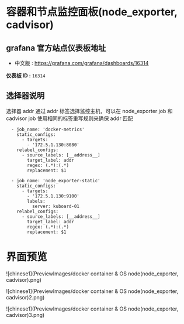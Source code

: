 # 容器和节点监控面板(node_exporter, cadvisor)

## grafana 官方站点仪表板地址

- 中文版 : https://grafana.com/grafana/dashboards/16314

**仪表板 ID :** `16314`

## 选择器说明

选择器 addr 通过 addr 标签选择监控主机，可以在 node_exporter job 和 cadvisor job 使用相同的标签重写规则来确保 addr 匹配

```shell
  - job_name: 'docker-metrics'
    static_configs:
      - targets: 
        - '172.5.1.130:8080'
    relabel_configs:
      - source_labels: [__address__]
        target_label: addr
        regex: (.*):(.*)
        replacement: $1

  - job_name: 'node_exporter-static'
    static_configs:
      - targets:
        - '172.5.1.130:9100'
        labels:
          server: kuboard-01
    relabel_configs:
      - source_labels: [__address__]
        target_label: addr
        regex: (.*):(.*)
        replacement: $1
```

# 界面预览

![chinese1](PreviewImages/docker container & OS node(node_exporter, cadvisor).png)

![chinese1](PreviewImages/docker container & OS node(node_exporter, cadvisor)2.png)

![chinese1](PreviewImages/docker container & OS node(node_exporter, cadvisor)3.png)
